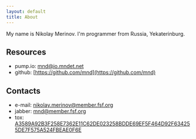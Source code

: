 ```yaml
---
layout: default
title: About
---
```

My name is Nikolay Merinov. I'm programmer from Russia, Yekaterinburg.

Resources
---------
- pump.io: [mnd@io.mndet.net](https://io.mndet.net/mnd)
- github: [https://github.com/mnd](https://github.com/mnd)

Contacts
--------
- e-mail: [nikolay.merinov@member.fsf.org](mailto:nikolay.merinov@member.fsf.org)
- jabber: [mnd@member.fsf.org](xmpp:mnd@member.fsf.org)
- tox: [A3589A92B3F258E7362E11C62DE023258BDDE69EF5F464D92F634255DE7F575A524FBEAE0F6E](tox:A3589A92B3F258E7362E11C62DE023258BDDE69EF5F464D92F634255DE7F575A524FBEAE0F6E)
